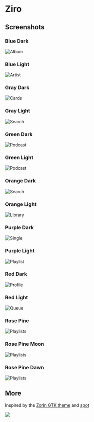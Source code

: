 # Ziro
## Screenshots
### Blue Dark
![Album](https://raw.githubusercontent.com/schnensch0/ziro/main/preview/album-blue-dark.png)
### Blue Light
![Artist](https://raw.githubusercontent.com/schnensch0/ziro/main/preview/artist-blue-light.png)
### Gray Dark
![Cards](https://raw.githubusercontent.com/schnensch0/ziro/main/preview/cards-gray-dark.png)
### Gray Light
![Search](https://raw.githubusercontent.com/schnensch0/ziro/main/preview/search-gray-light.png)
### Green Dark
![Podcast](https://raw.githubusercontent.com/schnensch0/ziro/main/preview/podcast-green-dark.png)
### Green Light
![Podcast](https://raw.githubusercontent.com/schnensch0/ziro/main/preview/podcast-green-light.png)
### Orange Dark
![Search](https://raw.githubusercontent.com/schnensch0/ziro/main/preview/search-orange-dark.png)
### Orange Light
![Library](https://raw.githubusercontent.com/schnensch0/ziro/main/preview/library-orange-light.png)
### Purple Dark
![Single](https://raw.githubusercontent.com/schnensch0/ziro/main/preview/single-purple-dark.png)
### Purple Light
![Playlist](https://raw.githubusercontent.com/schnensch0/ziro/main/preview/playlist-purple-light.png)
### Red Dark
![Profile](https://raw.githubusercontent.com/schnensch0/ziro/main/preview/profile-red-dark.png)
### Red Light
![Queue](https://raw.githubusercontent.com/schnensch0/ziro/main/preview/queue-red-light.png)
### Rose Pine
![Playlists](https://raw.githubusercontent.com/spicetify/spicetify-themes/master/Ziro/screenshots/rose-pine.jpg)
### Rose Pine Moon
![Playlists](https://raw.githubusercontent.com/spicetify/spicetify-themes/master/Ziro/screenshots/rose-pine-moon.jpg)
### Rose Pine Dawn
![Playlists](https://raw.githubusercontent.com/spicetify/spicetify-themes/master/Ziro/screenshots/rose-pine-dawn.jpg)

## More
Inspired by the [Zorin GTK theme](https://github.com/ZorinOS/zorin-desktop-themes) and [spot](https://github.com/xou816/spot)

<a href=https://discord.gg/tMEcBhsNqA><img src="https://img.shields.io/discord/733994169508560938?style=flat-square&logo=discord&color=5865F2&labelColor=white&label=support"></img></a>
